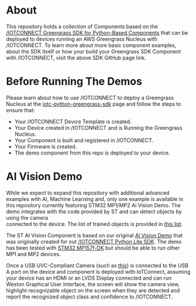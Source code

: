 # About

This repository holds a collection of Components based on the 
[/IOTCONNECT Greengrass SDK for Python-Based Components](https://github.com/avnet-iotconnect/iotc-python-greengrass-sdk)
that can be deployed to devices running an AWS Greengrass Nucleus with /IOTCONNECT. 
To learn more about more basic component examples, about the SDK itself 
or  how your build your Greengrass SDK Component with /IOTCONNECT, visit the above SDK GitHub page link.

# Before Running The Demos

Please learn about how to use /IOTCONNECT to deploy a Greengrass Nucleus at the 
[iotc-python-greengrass-sdk](https://github.com/avnet-iotconnect/iotc-python-greengrass-sdk)
page and follow the steps to ensure that:
* Your /IOTCONNECT Device Template is created.
* Your Device created in /IOTCONNECT and is Running the Greengrass Nucleus.
* Your Component is built and registered in /IOTCONNECT.
* Your Firmware is created.
* The demo component from this repo is deployed to your device.

# AI Vision Demo

While we expect to expand this repository with additional advanced examples with AI, Machine Learning and, 
only one example is available in this repository currently featuring STM32 MP1/MP2 Ai Vision Demo.
The demo integrates with the code provided by ST and can detect objects by using the camera   
connected to the device. The list of trained objects is provided in
[this list](https://github.com/avnet-iotconnect/iotc-python-lite-sdk-demos/blob/main/stm32mp157f-dk2/ai-vision/object-labels.txt).

The ST AI Vision Component is based on our original [AI Vision Demo](https://github.com/avnet-iotconnect/iotc-python-lite-sdk-demos/tree/main/stm32mp157f-dk2/ai-vision)
that was originally created for out [/IOTCONNECT Python Lite SDK](https://github.com/avnet-iotconnect/iotc-python-lite-sdk). 
The demo has been tested with [STM32 MP157f-DK](https://www.st.com/en/evaluation-tools/stm32mp157f-dk2.html)
but should be able to run other MP1 and MP2 devices.

Once a USB UVC-Compliant Camera (such as [this](https://www.amazon.com/ALPCAM-Distortion-Compliant-Embedded-Industrial/dp/B0B1WTV1KB)) 
is connected to the USB A port on the device and component is deployed with IoTConnect, assuming your device
has an HDMI or an LVDS Display connected and can run Weston Graphical User Interface, the screen will show the camera
view, highlight recognizable object on the screen when they are detected and report the recognized object class and confidence 
to /IOTCONNECT.
